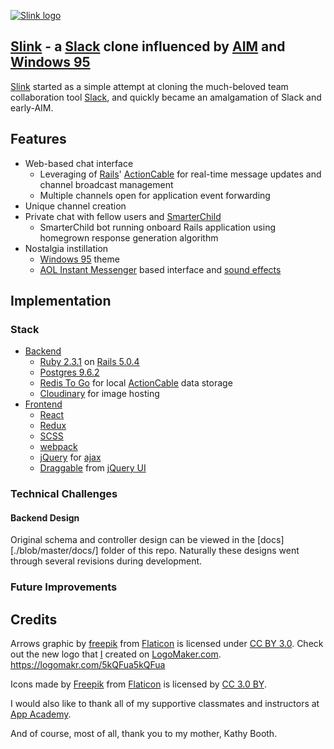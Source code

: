 [![Slink logo][slink_logo]][slink]
## [Slink][slink] - a [Slack][slack] clone influenced by [AIM][aim] and [Windows 95][windows95]
[Slink][slink] started as a simple attempt at cloning the much-beloved team collaboration tool [Slack][slack], and quickly became an amalgamation of Slack and early-AIM.

## Features
- Web-based chat interface
  - Leveraging of [Rails][ror]' [ActionCable][action_cable] for real-time message updates and channel broadcast management
  - Multiple channels open for application event forwarding
- Unique channel creation
- Private chat with fellow users and [SmarterChild][smarter_child]
  - SmarterChild bot running onboard Rails application using homegrown response generation algorithm
- Nostalgia instillation
  - [Windows 95][windows95] theme
  - [AOL Instant Messenger][aim] based interface and [sound effects][aim_sound_effects]

## Implementation
### Stack
- [Backend](Gemfile)
  - [Ruby 2.3.1][ruby231] on [Rails 5.0.4][rails504]
  - [Postgres 9.6.2][postgres962]
  - [Redis To Go][redis] for local [ActionCable][action_cable] data storage
  - [Cloudinary][cloudinary] for image hosting
- [Frontend](package.json)
  - [React][react]
  - [Redux][redux]
  - [SCSS][scss]
  - [webpack][webpack]
  - [jQuery][jquery] for [ajax][jquery_ajax]
  - [Draggable][jquery_ui_draggable] from [jQuery UI][jquery_ui]

### Technical Challenges
#### Backend Design
Original schema and controller design can be viewed in the [docs][./blob/master/docs/] folder of this repo. Naturally these designs went through several revisions during development. 

### Future Improvements

## Credits
Arrows graphic by [freepik](http://www.flaticon.com/authors/freepik) from [Flaticon](http://www.flaticon.com) is licensed under [CC BY 3.0](http://creativecommons.org/licenses/by/3.0/). Check out the new logo that [I](https://github.com/virginiac32) created on [LogoMaker.com](http://logomakr.com). https://logomakr.com/5kQFua5kQFua

Icons made by [Freepik](http://www.freepik.com) from [Flaticon](http://www.flaticon.com) is licensed by [CC 3.0 BY](http://creativecommons.org/licenses/by/3.0/).

I would also like to thank all of my supportive classmates and instructors at [App Academy][app_academy].

And of course, most of all, thank you to my mother, Kathy Booth.

<!-- ### Links ### -->
<!-- Inspirations -->
[slink]: http://www.slink.chat/
[slack]: https://slack.com/
[aim]: https://www.aim.com/
[windows95]: https://en.wikipedia.org/wiki/Windows_95
[smarter_child]: https://en.wikipedia.org/wiki/SmarterChild
[app_academy]: https://www.appacademy.io/

<!-- Data Sources -->
[aim_sound_effects]: http://gauss.ececs.uc.edu/Courses/c653/lectures/AIM/sound/?C=D;O=A

<!-- Technologies -->
[ror]: http://rubyonrails.org/
[ruby231]: https://www.ruby-lang.org/en/news/2016/04/26/ruby-2-3-1-released/
[rails504]: http://weblog.rubyonrails.org/2017/6/19/Rails-5-0-4-has-been-released/
[postgres962]: https://www.postgresql.org/docs/9.6/static/release-9-6-2.html
[redis]: http://redistogo.com/
[cloudinary]: http://cloudinary.com/
[action_cable]: http://edgeguides.rubyonrails.org/action_cable_overview.html

[react]: https://facebook.github.io/react/
[redux]: http://redux.js.org/
[webpack]: https://webpack.github.io/
[scss]: http://sass-lang.com/
[jquery]: https://jquery.com/
[jquery_ajax]: http://api.jquery.com/jquery.ajax/
[jquery_ui]: https://jqueryui.com/
[jquery_ui_draggable]: https://jqueryui.com/draggable/

<!-- Tools -->
[trello]: https://trello.com/invite/b/FZDx2kmG/cb21f57f8484fb9572647d758cd11713/slink

<!-- Images -->
[slink_logo]: http://res.cloudinary.com/dfawecall/image/upload/v1501278100/Screen_Shot_2017-07-28_at_2.39.04_PM_cttfo6.png
